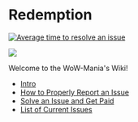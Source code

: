 # Redemption

[![Average time to resolve an issue](http://isitmaintained.com/badge/resolution/wowmaniauk/redemption.svg)](http://isitmaintained.com/project/wowmaniauk/redemption "Average time to resolve an issue")

![](https://imgur.com/yG0f6qT.png)

Welcome to the WoW-Mania's Wiki!

* [Intro](https://github.com/wow-mania/Redemption/wiki/Intro)
* [How to Properly Report an Issue](https://github.com/wow-mania/Redemption/wiki/How-to-Properly-Report-an-Issue)
* [Solve an Issue and Get Paid](https://github.com/wow-mania/Redemption/wiki/Solve-an-Issue-and-get-Paid)
* [List of Current Issues](https://github.com/wow-mania/Redemption/issues)

